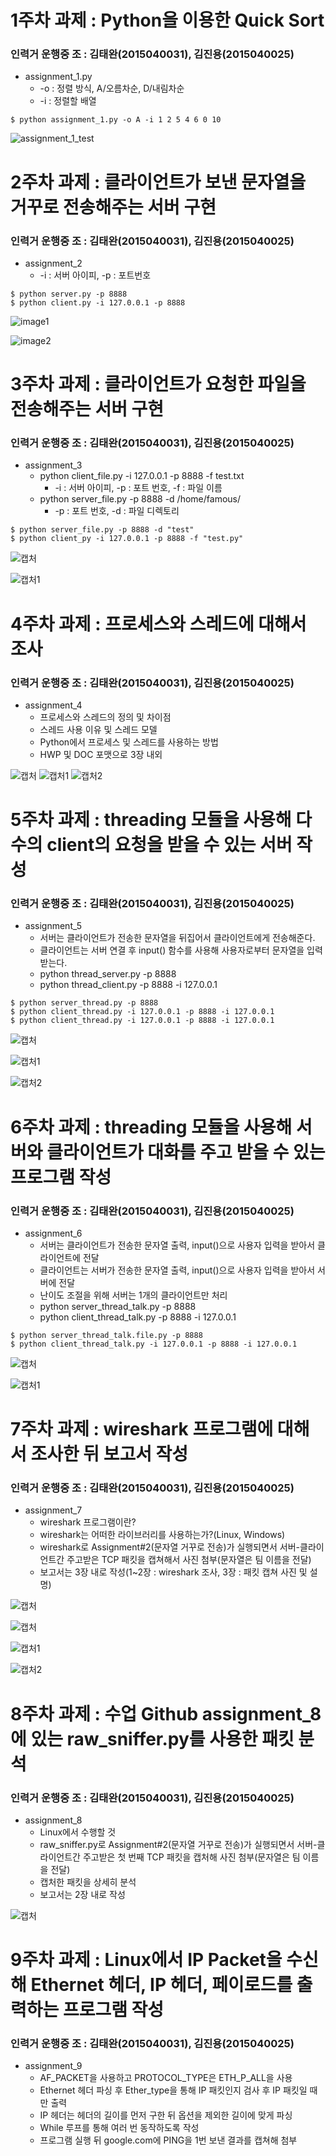 # 1주차 과제 : Python을 이용한 Quick Sort
### 인력거 운행중 조 : 김태완(2015040031), 김진용(2015040025)

* assignment_1.py
  - -o : 정렬 방식, A/오름차순, D/내림차순
  - -i : 정렬할 배열
<pre><code>$ python assignment_1.py -o A -i 1 2 5 4 6 0 10
</code></pre>

![assignment_1_test](https://user-images.githubusercontent.com/48250370/54082615-f8658b00-435b-11e9-9c0d-d33123017f0f.PNG)


# 2주차 과제 : 클라이언트가 보낸 문자열을 거꾸로 전송해주는 서버 구현
### 인력거 운행중 조 : 김태완(2015040031), 김진용(2015040025)

* assignment_2
  - -i : 서버 아이피, -p : 포트번호
    
<pre><code>$ python server.py -p 8888
$ python client.py -i 127.0.0.1 -p 8888
</code></pre>

![image1](https://user-images.githubusercontent.com/48250370/54365055-7786f600-46b1-11e9-89d1-d3ee0489c7dd.PNG)

![image2](https://user-images.githubusercontent.com/48250370/54365056-781f8c80-46b1-11e9-921c-ffb491959764.PNG)

# 3주차 과제 : 클라이언트가 요청한 파일을 전송해주는 서버 구현
### 인력거 운행중 조 : 김태완(2015040031), 김진용(2015040025)

* assignment_3
  - python client_file.py -i 127.0.0.1 -p 8888 -f test.txt
    - -i : 서버 아이피, -p : 포트 번호, -f : 파일 이름
  - python server_file.py -p 8888 -d /home/famous/
    - -p : 포트 번호, -d : 파일 디렉토리
<pre><code>$ python server_file.py -p 8888 -d "test"
$ python client_py -i 127.0.0.1 -p 8888 -f "test.py"
</code></pre>

![캡처](https://user-images.githubusercontent.com/48250370/54867015-0fc26080-4dbf-11e9-8a29-db00ea4a468b.PNG)

![캡처1](https://user-images.githubusercontent.com/48250370/54867020-181a9b80-4dbf-11e9-81c5-c10664d6ca76.PNG)

# 4주차 과제 : 프로세스와 스레드에 대해서 조사
### 인력거 운행중 조 : 김태완(2015040031), 김진용(2015040025)

* assignment_4
  - 프로세스와 스레드의 정의 및 차이점
  - 스레드 사용 이유 및 스레드 모델
  - Python에서 프로세스 및 스레드를 사용하는 방법
  - HWP 및 DOC 포맷으로 3장 내외

![캡처](https://user-images.githubusercontent.com/48250370/56863818-0e0b3e80-69f6-11e9-839c-1c035f3e09e1.PNG)
![캡처1](https://user-images.githubusercontent.com/48250370/56863819-0ea3d500-69f6-11e9-8b9d-c8c174ed931d.PNG)
![캡처2](https://user-images.githubusercontent.com/48250370/56863820-0ea3d500-69f6-11e9-8969-961572a75eeb.PNG)

# 5주차 과제 : threading 모듈을 사용해 다수의 client의 요청을 받을 수 있는 서버 작성
### 인력거 운행중 조 : 김태완(2015040031), 김진용(2015040025)

* assignment_5
  - 서버는 클라이언트가 전송한 문자열을 뒤집어서 클라이언트에게 전송해준다.
  - 클라이언트는 서버 연결 후 input() 함수를 사용해 사용자로부터 문자열을 입력 받는다.
  - python thread_server.py -p 8888
  - python thread_client.py -p 8888 -i 127.0.0.1

<pre><code>$ python server_thread.py -p 8888
$ python client_thread.py -i 127.0.0.1 -p 8888 -i 127.0.0.1
$ python client_thread.py -i 127.0.0.1 -p 8888 -i 127.0.0.1
</code></pre>

![캡처](https://user-images.githubusercontent.com/48250370/55679961-88dcbe80-594e-11e9-9482-c0e425bc1eb2.PNG)

![캡처1](https://user-images.githubusercontent.com/48250370/55679935-4f0bb800-594e-11e9-96b9-f7dd795b000e.PNG)

![캡처2](https://user-images.githubusercontent.com/48250370/55679939-5206a880-594e-11e9-92fc-5c5b5c4a7a56.PNG)

# 6주차 과제 : threading 모듈을 사용해 서버와 클라이언트가 대화를 주고 받을 수 있는 프로그램 작성
### 인력거 운행중 조 : 김태완(2015040031), 김진용(2015040025)

* assignment_6
  - 서버는 클라이언트가 전송한 문자열 출력, input()으로 사용자 입력을 받아서 클라이언트에 전달
  - 클라이언트는 서버가 전송한 문자열 출력, input()으로 사용자 입력을 받아서 서버에 전달
  - 난이도 조절을 위해 서버는 1개의 클라이언트만 처리
  - python server_thread_talk.py -p 8888
  - python client_thread_talk.py -p 8888 -i 127.0.0.1

<pre><code>$ python server_thread_talk.file.py -p 8888
$ python client_thread_talk.py -i 127.0.0.1 -p 8888 -i 127.0.0.1
</code></pre>

![캡처](https://user-images.githubusercontent.com/48250370/56095331-895cf280-5f16-11e9-99c5-c9f9ca10f83c.PNG)

![캡처1](https://user-images.githubusercontent.com/48250370/56095332-895cf280-5f16-11e9-9437-4eaca9da0da0.PNG)

# 7주차 과제 : wireshark 프로그램에 대해서 조사한 뒤 보고서 작성
### 인력거 운행중 조 : 김태완(2015040031), 김진용(2015040025)

* assignment_7
  - wireshark 프로그램이란?
  - wireshark는 어떠한 라이브러리를 사용하는가?(Linux, Windows)
  - wireshark로 Assignment#2(문자열 거꾸로 전송)가 실행되면서 서버-클라이언트간 주고받은 TCP 패킷을 캡쳐해서 사진 첨부(문자열은 팀 이름을 전달)
  - 보고서는 3장 내로 작성(1~2장 : wireshark 조사, 3장 : 패킷 캡쳐 사진 및 설명)

![캡처](https://user-images.githubusercontent.com/48250370/56862989-a9e37d00-69eb-11e9-8c6d-06fb43355d26.PNG)

![캡처](https://user-images.githubusercontent.com/48250370/56864228-fedabf80-69fa-11e9-8dd1-d8caf040eb62.PNG)

![캡처1](https://user-images.githubusercontent.com/48250370/56864229-fedabf80-69fa-11e9-8408-17cc2fcec168.PNG)

![캡처2](https://user-images.githubusercontent.com/48250370/56864230-ff735600-69fa-11e9-8533-05be9f04a8ac.PNG)

# 8주차 과제 : 수업 Github assignment_8에 있는 raw_sniffer.py를 사용한 패킷 분석
### 인력거 운행중 조 : 김태완(2015040031), 김진용(2015040025)

* assignment_8
  - Linux에서 수행할 것
  - raw_sniffer.py로 Assignment#2(문자열 거꾸로 전송)가 실행되면서 서버-클라이언트간 주고받은 첫 번째 TCP 패킷을 캡처해 사진 첨부(문자열은 팀 이름을 전달)
  - 캡처한 패킷을 상세히 분석
  - 보고서는 2장 내로 작성

![캡처](https://user-images.githubusercontent.com/48250370/57181226-ddcb1080-6ecb-11e9-8a34-2a1a742f8fe4.PNG)

# 9주차 과제 : Linux에서 IP Packet을 수신해 Ethernet 헤더, IP 헤더, 페이로드를 출력하는 프로그램 작성
### 인력거 운행중 조 : 김태완(2015040031), 김진용(2015040025)

* assignment_9
  - AF_PACKET을 사용하고 PROTOCOL_TYPE은 ETH_P_ALL을 사용
  - Ethernet 헤더 파싱 후 Ether_type을 통해 IP 패킷인지 검사 후 IP 패킷일 때만 출력
  - IP 헤더는 헤더의 길이를 먼저 구한 뒤 옵션을 제외한 길이에 맞게 파싱
  - While 루프를 통해 여러 번 동작하도록 작성
  - 프로그램 실행 뒤 google.com에 PING을 1번 보낸 결과를 캡쳐해 첨부
  
  
